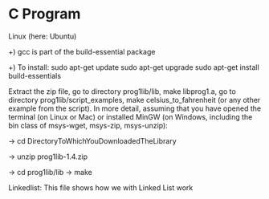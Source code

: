 # C Program
Linux (here: Ubuntu)

+) gcc is part of the build-essential package

+) To install:
sudo apt-get update
sudo apt-get upgrade
sudo apt-get install build-essentials

Extract the zip file, go to directory prog1lib/lib, make libprog1.a, go to directory prog1lib/script_examples, make celsius_to_fahrenheit (or any other example from the script). In more detail, assuming that you have opened the terminal (on Linux or Mac) or installed MinGW (on Windows, including the bin class of msys-wget, msys-zip, msys-unzip):

-> cd DirectoryToWhichYouDownloadedTheLibrary

-> unzip prog1lib-1.4.zip 

-> cd prog1lib/lib -> make

Linkedlist: This file shows how we with Linked List work
